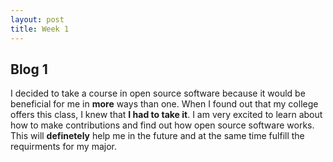 ```yaml
---
layout: post
title: Week 1
---
```



## Blog 1

I decided to take a course in open source software because it would be beneficial for me in **more** ways than one. When I found out that my college offers this class, I knew that **I had to take it**. I am very excited to learn about how to make contributions and find out how open source software works. This will **definetely** help me in the future and at the same time fulfill the requirments for my major.
